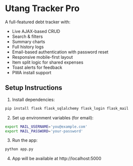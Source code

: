 # Utang Tracker Pro

A full-featured debt tracker with:
- Live AJAX-based CRUD
- Search & filters
- Summary charts
- Full history logs
- Email-based authentication with password reset
- Responsive mobile-first layout
- Item split logic for shared expenses
- Toast alerts for feedback
- PWA install support

## Setup Instructions

1. Install dependencies:
```bash
pip install flask flask_sqlalchemy flask_login flask_mail
```

2. Set up environment variables (for email):
```bash
export MAIL_USERNAME='you@example.com'
export MAIL_PASSWORD='your-password'
```

3. Run the app:
```bash
python app.py
```

4. App will be available at http://localhost:5000
